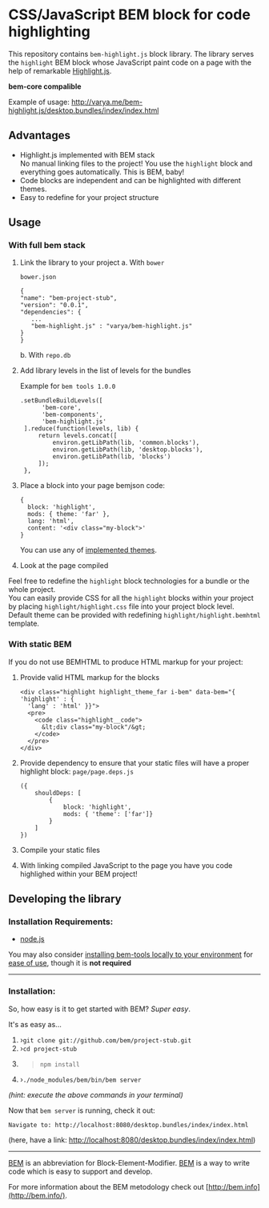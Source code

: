 # CSS/JavaScript BEM block for code highlighting

This repository contains `bem-highlight.js` block library. The library serves
the `highlight` BEM block whose JavaScript paint code on a page with the help of
remarkable [Highlight.js](http://highlightjs.org/).

**bem-core compalible**

Example of usage:
http://varya.me/bem-highlight.js/desktop.bundles/index/index.html

## Advantages
- Highlight.js implemented with BEM stack<br/>
  No manual linking files to the project! You use the `highlight` block and
  everything goes automatically. This is BEM, baby!
- Code blocks are independent and can be highlighted with different themes.
- Easy to redefine for your project structure

## Usage
### With full bem stack

 1. Link the library to your project
    a. With `bower`
    
       `bower.json`
    
       ```
    {
      "name": "bem-project-stub",
      "version": "0.0.1",
      "dependencies": {
          ...
          "bem-highlight.js" : "varya/bem-highlight.js"
      }
    }
	   ```
	b. With `repo.db`
 2. Add library levels in the list of levels for the bundles
    
    Example for `bem tools 1.0.0`
    
    ```
    .setBundleBuildLevels([
          'bem-core',
          'bem-components',
          'bem-highlight.js'
     ].reduce(function(levels, lib) {
         return levels.concat([
             environ.getLibPath(lib, 'common.blocks'),
             environ.getLibPath(lib, 'desktop.blocks'),
             environ.getLibPath(lib, 'blocks')
         ]);
     },
     ```
   3. Place a block into your page bemjson code:
   
      ```
      {
        block: 'highlight',
        mods: { theme: 'far' },
        lang: 'html',
        content: '<div class="my-block">'
      }
      ```
      You can use any of [implemented themes](https://github.com/varya/bem-highlight.js/tree/master/blocks/highlight/_theme).
   4. Look at the page compiled

Feel free to redefine the `highlight` block technologies for a bundle or the whole project.<br/>
You can easily provide CSS for all the `highlight` blocks within your project by placing `highlight/highlight.css` file into your project block level.<br/>
Default theme can be provided with redefining `highlight/highlight.bemhtml` template.
       
### With static BEM

If you do not use BEMHTML to produce HTML markup for your project:

 1. Provide valid HTML markup for the blocks
 
    ```
    <div class="highlight highlight_theme_far i-bem" data-bem="{ 'highlight' : {
      'lang' : 'html' }}">
      <pre>
        <code class="highlight__code">
          &lt;div class="my-block"/&gt;
        </code>
      </pre>
    </div>
    ```
  2. Provide dependency to ensure that your static files will have a proper highlight block:
     `page/page.deps.js`
     
     ```
     ({
         shouldDeps: [
             {
                 block: 'highlight',
                 mods: { 'theme': ['far']}
             }
         ]
     })     
	   ```
 3. Compile your static files
 4. With linking compiled JavaScript to the page you have you code highlighed within
your BEM project!

## Developing the library

### Installation Requirements:

- [node.js](http://nodejs.org/)

You may also consider [installing bem-tools locally to your environment](http://bem.info/tools/bem/installation/) for [ease of use](#an-easier-more-beautiful-way), though it is **not required**

---

### Installation:

So, how easy is it to get started with BEM?  *Super easy*.

It's as easy as...
    
1. ›`git clone git://github.com/bem/project-stub.git`
2. ›`cd project-stub`
3. >`npm install`
4. ›`./node_modules/bem/bin/bem server`

*(hint: execute the above commands in your terminal)*

Now that `bem server` is running, check it out:

````
Navigate to: http://localhost:8080/desktop.bundles/index/index.html
````

(here, have a link: [http://localhost:8080/desktop.bundles/index/index.html](http://localhost:8080/desktop.bundles/index/index.html))

---

[BEM](http://bem.info) is an abbreviation for Block-Element-Modifier.  [BEM](http://bem.info) is a way to write code which is easy to support and develop.

For more information about the BEM metodology check out [http://bem.info](http://bem.info/).

